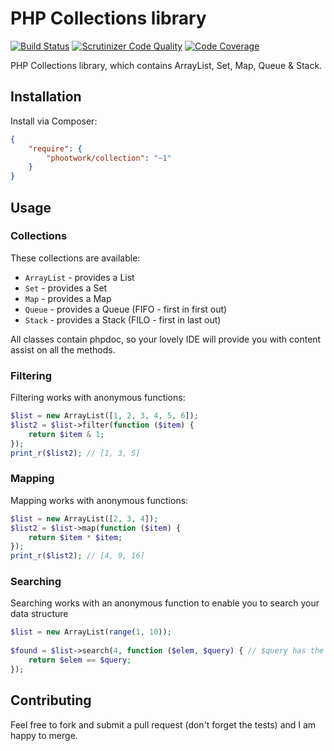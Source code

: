 # PHP Collections library

[![Build Status](https://travis-ci.org/phootwork/collection.svg?branch=master)](https://travis-ci.org/phootwork/collection)
[![Scrutinizer Code Quality](https://scrutinizer-ci.com/g/phootwork/collection/badges/quality-score.png?b=master)](https://scrutinizer-ci.com/g/phootwork/collection/?branch=master)
[![Code Coverage](https://scrutinizer-ci.com/g/phootwork/collection/badges/coverage.png?b=master)](https://scrutinizer-ci.com/g/phootwork/collection/?branch=master)

PHP Collections library, which contains ArrayList, Set, Map, Queue & Stack.

## Installation

Install via Composer:

```json
{
	"require": {
		"phootwork/collection": "~1"
	}
}
```


## Usage


### Collections

These collections are available:

- `ArrayList` - provides a List
- `Set` - provides a Set
- `Map` - provides a Map
- `Queue` - provides a Queue (FIFO - first in first out)
- `Stack` - provides a Stack (FILO - first in last out)

All classes contain phpdoc, so your lovely IDE will provide you with content assist on all the methods.

### Filtering

Filtering works with anonymous functions:

```php
$list = new ArrayList([1, 2, 3, 4, 5, 6]);
$list2 = $list->filter(function ($item) {
	return $item & 1;
});
print_r($list2); // [1, 3, 5]
```

### Mapping

Mapping works with anonymous functions:

```php
$list = new ArrayList([2, 3, 4]);
$list2 = $list->map(function ($item) {
	return $item * $item;
});
print_r($list2); // [4, 9, 16]
```

### Searching

Searching works with an anonymous function to enable you to search your data structure

```php
$list = new ArrayList(range(1, 10));
		
$found = $list->search(4, function ($elem, $query) { // $query has the value 4 as you've just passed in
	return $elem == $query;
});
```

## Contributing

Feel free to fork and submit a pull request (don't forget the tests) and I am happy to merge.
